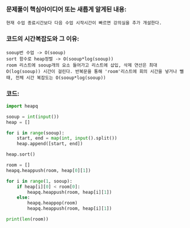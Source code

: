 ### 문제풀이 핵심아이디어 또는 새롭게 알게된 내용: 
    현재 수업 종료시간보다 다음 수업 시작시간이 빠르면 강의실을 추가 개설한다.

### 코드의 시간복잡도와 그 이유:
    sooup번 수업 -> O(sooup)
    sort 함수로 heap정렬 -> O(sooup*log(sooup))
    room 리스트에 sooup개의 요소 들어가고 리스트에 삽입, 삭제 연산은 최대 O(log(sooup)) 시간이 걸린다. 반복문을 통해 'room'리스트에 회의 시간을 넣거나 뺄 때, 전체 시간 복잡도는 O(sooup*log(sooup))


### 코드:
```python
import heapq

sooup = int(input())
heap = []

for i in range(sooup):
    start, end = map(int, input().split())
    heap.append([start, end])

heap.sort()

room = []
heapq.heappush(room, heap[0][1])

for i in range(1, sooup):
    if heap[i][0] < room[0]:
        heapq.heappush(room, heap[i][1])
    else:
        heapq.heappop(room)
        heapq.heappush(room, heap[i][1])

print(len(room))
```
